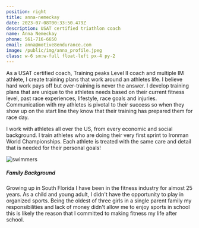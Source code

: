 ```yaml
---
position: right
title: anna-nemeckay
date: 2023-07-08T00:33:50.479Z
description: USAT certified triathlon coach
name: Anna Nemeckay
phone: 561-716-6650
email: anna@motive8endurance.com
image: /public/img/anna_profile.jpeg
class: w-6 sm:w-full float-left px-4 py-2
---
```

As a USAT certified coach, Training peaks Level II coach and multiple IM athlete, I create training plans that work around an athletes life. I believe hard work pays off but over-training is never the answer. I develop training plans that are unique to the athletes needs based on their current fitness level, past race experiences, lifestyle, race goals and injuries. Communication with my athletes is pivotal to their success so when they show up on the start line they know that their training has prepared them for race day.

I work with athletes all over the US, from every economic and social background. I train athletes who are doing their very first sprint to Ironman World Championships. Each athlete is treated with the same care and detail that is needed for their personal goals!

<img src="/img/swimmers.png" title="swimmers" class="sm:w-full lg:w-6 float-right p-4" />

##### **Family Background**

Growing up in South Florida I have been in the fitness industry for almost 25 years. As a child and young adult, I didn't have the opportunity to play in organized sports. Being the oldest of three girls in a single parent family my responsibilities and lack of money didn't allow me to enjoy sports in school this is likely the reason that I committed to making fitness my life after school.